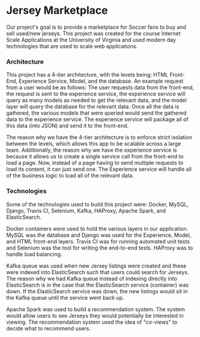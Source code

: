 # Jersey Marketplace
Our project's goal is to provide a marketplace for Soccer fans to buy and sell used/new jerseys. This project was created for the course Internet Scale Applications at the University of Virginia and used modern day technologies that are used to scale web applications. 

### Architecture
This project has a 4-tier architecture, with the levels being: HTML Front-End, Experience Service, Model, and the database. An example request from a user would be as follows: The user requests data from the front-end, the request is sent to the experience service, the experience service will query as many models as needed to get the relevant data, and the model layer will query the database for the relevant data. Once all the data is gathered, the various models that were queried would send the gathered data to the experience service. The experience service will package all of this data (into JSON) and send it to the front-end. 

The reason why we have the 4-tier architecture is to enforce strict isolation between the levels, which allows this app to be scalable across a large team. Additionally, the reason why we have the experience service is because it allows us to create a single service call from the front-end to load a page. Now, instead of a page having to send multiple requests to load its content, it can just send one. The Experience service will handle all of the business logic to load all of the relevant data. 

### Technologies

Some of the technologies used to build this project were: Docker, MySQL, Django, Travis CI, Selenium, Kafka, HAProxy, Apache Spark, and ElasticSearch. 

Docker containers were used to hold the various layers in our application. MySQL was the database and Django was used for the Experience, Model, and HTML front-end layers. Travis CI was for running automated unit tests and Selenium was the tool for writing the end-to-end tests. HAProxy was to handle load balancing. 

Kafka queue was used when new Jersey listings were created and these were indexed into ElasticSearch such that users could search for Jerseys. The reason why we had Kafka queue instead of indexing directly into ElasticSearch is in the case that the ElasticSearch service (container) was down. If the ElasticSearch service was down, the new listings would sit in the Kafka queue until the service went back up. 

Apache Spark was used to build a recommendation system. The system would allow users to see Jerseys they would potentially be interested in viewing. The recommendation system used the idea of "co-views" to decide what to recommend users. 

